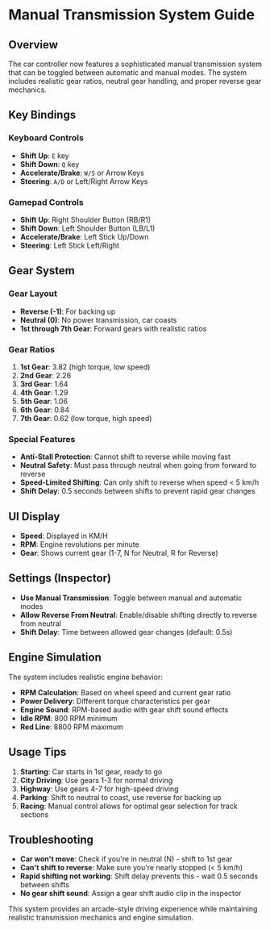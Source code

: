 # Manual Transmission System Guide

## Overview
The car controller now features a sophisticated manual transmission system that can be toggled between automatic and manual modes. The system includes realistic gear ratios, neutral gear handling, and proper reverse gear mechanics.

## Key Bindings

### Keyboard Controls
- **Shift Up**: `E` key
- **Shift Down**: `Q` key
- **Accelerate/Brake**: `W/S` or Arrow Keys
- **Steering**: `A/D` or Left/Right Arrow Keys

### Gamepad Controls
- **Shift Up**: Right Shoulder Button (RB/R1)
- **Shift Down**: Left Shoulder Button (LB/L1)
- **Accelerate/Brake**: Left Stick Up/Down
- **Steering**: Left Stick Left/Right

## Gear System

### Gear Layout
- **Reverse (-1)**: For backing up
- **Neutral (0)**: No power transmission, car coasts
- **1st through 7th Gear**: Forward gears with realistic ratios

### Gear Ratios
1. **1st Gear**: 3.82 (high torque, low speed)
2. **2nd Gear**: 2.26
3. **3rd Gear**: 1.64
4. **4th Gear**: 1.29
5. **5th Gear**: 1.06
6. **6th Gear**: 0.84
7. **7th Gear**: 0.62 (low torque, high speed)

### Special Features
- **Anti-Stall Protection**: Cannot shift to reverse while moving fast
- **Neutral Safety**: Must pass through neutral when going from forward to reverse
- **Speed-Limited Shifting**: Can only shift to reverse when speed < 5 km/h
- **Shift Delay**: 0.5 seconds between shifts to prevent rapid gear changes

## UI Display
- **Speed**: Displayed in KM/H
- **RPM**: Engine revolutions per minute
- **Gear**: Shows current gear (1-7, N for Neutral, R for Reverse)

## Settings (Inspector)
- **Use Manual Transmission**: Toggle between manual and automatic modes
- **Allow Reverse From Neutral**: Enable/disable shifting directly to reverse from neutral
- **Shift Delay**: Time between allowed gear changes (default: 0.5s)

## Engine Simulation
The system includes realistic engine behavior:
- **RPM Calculation**: Based on wheel speed and current gear ratio
- **Power Delivery**: Different torque characteristics per gear
- **Engine Sound**: RPM-based audio with gear shift sound effects
- **Idle RPM**: 800 RPM minimum
- **Red Line**: 8800 RPM maximum

## Usage Tips
1. **Starting**: Car starts in 1st gear, ready to go
2. **City Driving**: Use gears 1-3 for normal driving
3. **Highway**: Use gears 4-7 for high-speed driving
4. **Parking**: Shift to neutral to coast, use reverse for backing up
5. **Racing**: Manual control allows for optimal gear selection for track sections

## Troubleshooting
- **Car won't move**: Check if you're in neutral (N) - shift to 1st gear
- **Can't shift to reverse**: Make sure you're nearly stopped (< 5 km/h)
- **Rapid shifting not working**: Shift delay prevents this - wait 0.5 seconds between shifts
- **No gear shift sound**: Assign a gear shift audio clip in the inspector

This system provides an arcade-style driving experience while maintaining realistic transmission mechanics and engine simulation.
